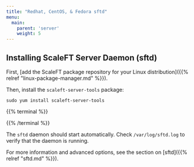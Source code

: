 ```yaml
---
title: "Redhat, CentOS, & Fedora sftd"
menu:
  main:
    parent: 'server'
    weight: 5
---
```


## Installing ScaleFT Server Daemon (sftd)

First, [add the ScaleFT package repository for your Linux distribution]({{% relref "linux-package-manager.md" %}}).

Then, install the `scaleft-server-tools` package:

```
sudo yum install scaleft-server-tools
```

{{% terminal %}}
<div>
</div>
{{% /terminal %}}


The `sftd` daemon should start automatically. Check `/var/log/sftd.log` to verify that the daemon is running.

For more information and advanced options, see the section on [sftd]({{% relref "sftd.md" %}}).
